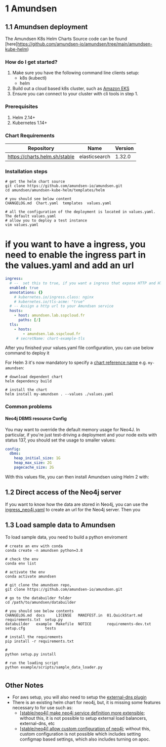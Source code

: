 # 1 Amundsen


## 1.1 Amundsen deployment

The Amundsen K8s Helm Charts Source code can be found [here]https://github.com/amundsen-io/amundsen/tree/main/amundsen-kube-helm)


### How do I get started?

1. Make sure you have the following command line clients setup:
    - k8s (kubectl)
    - helm
2. Build out a cloud based k8s cluster, such as [Amazon EKS](https://aws.amazon.com/eks/)
3. Ensure you can connect to your cluster with cli tools in step 1.

### Prerequisites

1. Helm 2.14+
2. Kubernetes 1.14+

### Chart Requirements

| Repository | Name | Version |
|------------|------|---------|
| https://charts.helm.sh/stable | elasticsearch | 1.32.0 |


### Installation steps

```shell
# get the helm chart source
git clone https://github.com/amundsen-io/amundsen.git
cd amundsen/amundsen-kube-helm/templates/helm

# you should see below content
CHANGELOG.md  Chart.yaml  templates  values.yaml

# all the configuration of the deployment is located in values.yaml. The default values.yaml
# allow you to deploy a test instance
vim values.yaml

```

# if you want to have a ingress, you need to enable the ingress part in the values.yaml and add an url
```yaml
ingress:
  # --  set this to true, if you want a ingress that expose HTTP and HTTPS routes from outside the cluster to your amundsen services. Do not use this if you are in a public cloud such as AWS, GCP
  enabled: true
  annotations: {}
    # kubernetes.io/ingress.class: nginx
    # kubernetes.io/tls-acme: "true"
  # -- Assign a http url to your Amundsen service
  hosts:
    - host: amundsen.lab.sspcloud.fr
      paths: [/]
  tls: 
    - hosts:
        - amundsen.lab.sspcloud.fr
     # secretName: chart-example-tls
```

After you finished your values.yaml file configuration, you can use below command to deploy it

For Helm 3 it's now mandatory to specify a [chart reference name](https://helm.sh/docs/intro/using_helm/#helm-install-installing-a-package) e.g. `my-amundsen`:

``` shell
# download dependent chart
helm dependency build

# install the chart
helm install my-amundsen . --values ./values.yaml
```

### Common problems

#### Neo4j DBMS resource Config

You may want to override the default memory usage for Neo4J. In particular, if you're just test-driving a deployment and your node exits with status 137, you should set the usage to smaller values:

``` yaml
config:
  dbms:
    heap_initial_size: 1G
    heap_max_size: 2G
    pagecache_size: 2G
```

With this values file, you can then install Amundsen using Helm 2 with:

## 1.2 Direct access of the Neo4j server

If you want to know how the data are stored in Neo4j, you can use the [ingress_neo4j.yaml](./helm/ingress_neo4j.yaml) to create an url for the Neo4j server. Then you 

## 1.3 Load sample data to Amundsen

To load sample data, you need to build a python enviroment

```shell
# create an env with conda
conda create -n amundsen python=3.8

# check the env
conda env list

# activate the env
conda activate amundsen

# git clone the amundsen repo,
git clone https://github.com/amundsen-io/amundsen.git

# go to the databuilder folder
cd /path/to/amundsen/databuilder

# you should see below contents
CHANGELOG.md  docs     LICENSE   MANIFEST.in  01.QuickStart.md             requirements.txt  setup.py
databuilder   example  Makefile  NOTICE       requirements-dev.txt  setup.cfg         tests

# install the requirements
pip install -r requirements.txt

# 
python setup.py install

# run the loading script
python example/scripts/sample_data_loader.py
```

# 

## Other Notes

- For aws setup, you will also need to setup the [external-dns plugin](https://github.com/kubernetes-incubator/external-dns)
- There is an existing helm chart for neo4j, but, it is missing some features necessary to for use such as:
  - [\[stable/neo4j\] make neo4j service definition more extensible](https://github.com/helm/charts/issues/21441); without this, it is not possible to setup external load balancers, external-dns, etc
  - [\[stable/neo4j\] allow custom configuration of neo4j](https://github.com/helm/charts/issues/21439); without this, custom configuration is not possible which includes setting configmap based settings, which also includes turning on apoc.
